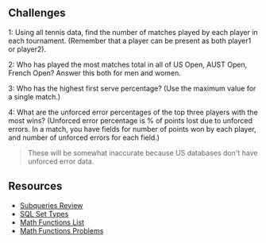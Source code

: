 ## Challenges

1: Using all tennis data, find the number of matches played by
   each player in each tournament. (Remember that a player can be
   present as both player1 or player2).


2: Who has played the most matches total in all of US Open, AUST Open, 
   French Open? Answer this both for men and women.


3: Who has the highest first serve percentage? (Use the maximum value
   for a single match.)


4: What are the unforced error percentages of the top three players
   with the most wins? (Unforced error percentage is % of points lost
   due to unforced errors. In a match, you have fields for number of
   points won by each player, and number of unforced errors for each
   field.)

> These will be somewhat inaccurate because US databases don't have unforced error data. 

## Resources
- [Subqueries Review](https://www.w3resource.com/sql/subqueries/understanding-sql-subqueries.php)
- [SQL Set Types](https://en.wikipedia.org/wiki/Set_operations_(SQL))
- [Math Functions List](https://docs.microsoft.com/en-us/sql/t-sql/functions/mathematical-functions-transact-sql?view=sql-server-2017)
- [Math Functions Problems](http://www.sqlcourse2.com/math.html)
